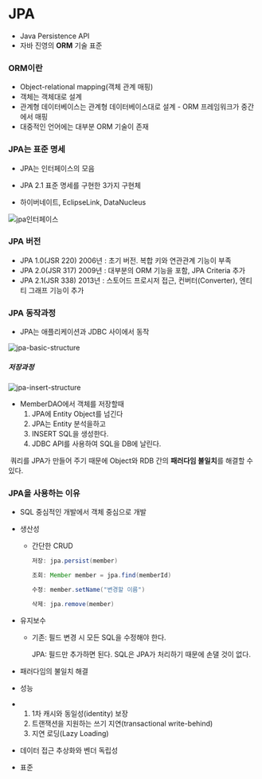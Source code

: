 # JPA

- Java Persistence API
- 자바 진영의 **ORM** 기술 표준



### ORM이란

- Object-relational mapping(객체 관계 매핑)
- 객체는 객체대로 설계
- 관계형 데이터베이스는 관계형 데이터베이스대로 설계 - ORM 프레임워크가 중간에서 매핑
- 대중적인 언어에는 대부분 ORM 기술이 존재



### JPA는 표준 명세

- JPA는 인터페이스의 모음

- JPA 2.1 표준 명세를 구현한 3가지 구현체

- 하이버네이트, EclipseLink, DataNucleus

![jpa인터페이스](/Users/baeyong-gyun/IdeaProjects/TIL/JPA/JPA.assets/jpa인터페이스-6735131.png)

### JPA 버전

- JPA 1.0(JSR 220) 2006년 : 초기 버전. 복합 키와 연관관계 기능이 부족
- JPA 2.0(JSR 317) 2009년 : 대부분의 ORM 기능을 포함, JPA Criteria 추가
- JPA 2.1(JSR 338) 2013년 : 스토어드 프로시저 접근, 컨버터(Converter), 엔티 티 그래프 기능이 추가



### JPA 동작과정

- JPA는 애플리케이션과 JDBC 사이에서 동작

![jpa-basic-structure](/Users/baeyong-gyun/IdeaProjects/TIL/JPA/JPA.assets/jpa-basic-structure.png)

##### 	저장과정

![jpa-insert-structure](/Users/baeyong-gyun/IdeaProjects/TIL/JPA/JPA.assets/jpa-insert-structure.png)

- MemberDAO에서 객체를 저장할때
  1. JPA에 Entity Object를 넘긴다
  2. JPA는 Entity 분석을하고
  3. INSERT SQL을 생성한다.
  4. JDBC API를 사용하여 SQL을 DB에 날린다.



​	쿼리를 JPA가 만들어 주기 때문에 Object와 RDB 간의 **패러다임 불일치**를 해결할 수 있다.



### JPA을 사용하는 이유

- SQL 중심적인 개발에서 객체 중심으로 개발

- 생산성

  - 간단한 CRUD

    ```java
    저장: jpa.persist(member)
    
    조회: Member member = jpa.find(memberId)
    
    수정: member.setName("변경할 이름")
    
    삭제: jpa.remove(member)
    ```

    

- 유지보수

  - 기존: 필드 변경 시 모든 SQL을 수정해야 한다.

    JPA: 필드만 추가하면 된다. SQL은 JPA가 처리하기 때문에 손댈 것이 없다.

- 패러다임의 불일치 해결

- 성능

- 1. 1차 캐시와 동일성(identity) 보장
  2. 트랜잭션을 지원하는 쓰기 지연(transactional write-behind) 
  3. 지연 로딩(Lazy Loading)

- 데이터 접근 추상화와 벤더 독립성

- 표준

